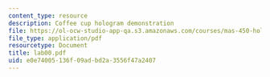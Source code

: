 ```yaml
---
content_type: resource
description: Coffee cup hologram demonstration
file: https://ol-ocw-studio-app-qa.s3.amazonaws.com/courses/mas-450-holographic-imaging-spring-2003/e0e74005136f09adbd2a3556f47a2407_lab00.pdf
file_type: application/pdf
resourcetype: Document
title: lab00.pdf
uid: e0e74005-136f-09ad-bd2a-3556f47a2407
---
```

